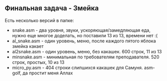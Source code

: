Финальная задача - Змейка
-------------------------

Есть несколько версий в папке:
  * snake.asm - два уровня, звуки, ускоряющая/замедляющая еда, нужно еще многое доделать, но поставили 13 из 13, времени нет :(
  * al_snake.asm - один уровень, меню, после каждого пятого яблока змейка какает
  * al2snake.asm - один уровень, меню, без какашек. 600 строк, 11 из 13
  * minsnake.asm - минимальная по требователям преподавателя. 520 строк, простых, 10 из 13
  * micro_py.asm - 404 строки слипшихся какашек для Самуня. asm-golf, да простит меня Аллах

